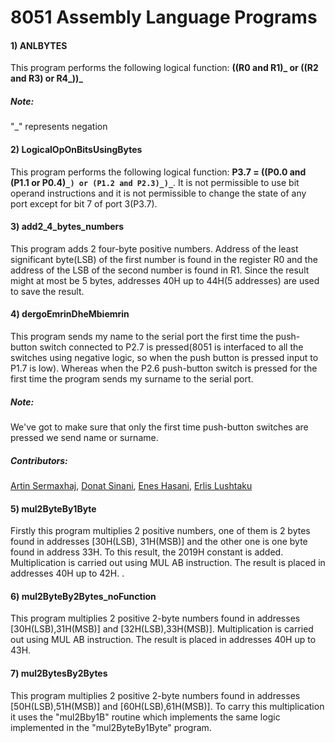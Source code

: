 # 8051 Assembly Language Programs
#### 1) ANLBYTES
This program performs the following logical function: **((R0 and R1)_ or ((R2 and R3) or R4_))_**
##### Note:
"_" represents negation
#### 2) LogicalOpOnBitsUsingBytes
This program performs the following logical function: **P3.7 = ((P0.0 and (P1.1 or P0.4)`_) or (P1.2 and P2.3)_)_`**. It is not permissible to use bit operand instructions and it is not permissible to change the state of any port except for bit 7 of port 3(P3.7).
#### 3) add2_4_bytes_numbers
This program adds 2 four-byte positive numbers. Address of the least significant byte(LSB) of the first number is found in the register R0 and the address of the LSB of the second number is found in R1. Since the result might at most be 5 bytes, addresses 40H up to 44H(5 addresses) are used to save the result.
#### 4) dergoEmrinDheMbiemrin
This program sends my name to the serial port the first time the push-button switch connected to P2.7 is pressed(8051 is interfaced to all the switches using negative logic, so when the push button is pressed input to P1.7 is low). Whereas when the P2.6 push-button switch is pressed for the first time the program sends my surname to the serial port. 
##### Note: 
We've got to make sure that only the first time push-button switches are pressed we send name or surname.
##### Contributors:
[Artin Sermaxhaj](https://github.com/artini123), [Donat Sinani](https://github.com/donats1n), [Enes Hasani](https://github.com/eneshasani1), [Erlis Lushtaku](https://github.com/erlis-lushtaku)
#### 5) mul2ByteBy1Byte
Firstly this program multiplies 2 positive numbers, one of them is 2 bytes found in addresses [30H(LSB), 31H(MSB)] and the other one is one byte found in address 33H. To this result, the 2019H constant is added. Multiplication is carried out using MUL AB instruction. The result is placed in addresses 40H up to 42H. . 
#### 6) mul2ByteBy2Bytes_noFunction
This program multiplies 2 positive 2-byte numbers found in addresses [30H(LSB),31H(MSB)] and [32H(LSB),33H(MSB)]. Multiplication is carried out using MUL AB instruction. The result is placed in addresses 40H up to 43H.
#### 7) mul2BytesBy2Bytes 
This program multiplies 2 positive 2-byte numbers found in addresses [50H(LSB),51H(MSB)] and [60H(LSB),61H(MSB)]. To carry this multiplication it uses the "mul2Bby1B" routine which implements the same logic implemented in the "mul2ByteBy1Byte" program.
